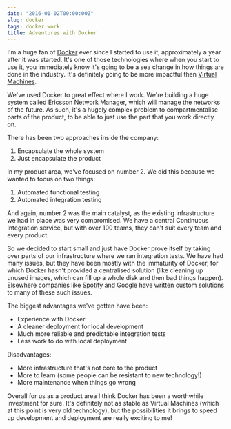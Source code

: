 ```yaml
---
date: "2016-01-02T00:00:00Z"
slug: docker
tags: docker work
title: Adventures with Docker
---
```


I'm a huge fan of [Docker](http://www.docker.com) ever since I started to use it, approximately a year after it was started. It's one of those technologies where when you start to use it, you immediately know it's going to be a sea change in how things are done in the industry. It's definitely going to be more impactful then [Virtual Machines](https://en.m.wikipedia.org/wiki/Virtual_machine).

We've used Docker to great effect where I work. We're building a huge system called Ericsson Network Manager, which will manage the networks of the future. As such, it's a hugely complex problem to compartmentalise parts of the product, to be able to just use the part that you work directly on.

There has been two approaches inside the company:

1. Encapsulate the whole system
2. Just encapsulate the product

In my product area, we've focused on number 2. We did this because we wanted to focus on two things:

1. Automated functional testing
2. Automated integration testing

And again, number 2 was the main catalyst, as the existing infrastructure we had in place was very compromised. We have a central Continuous Integration service, but with over 100 teams, they can't suit every team and every product. 

So we decided to start small and just have Docker prove itself by taking over parts of our infrastructure where we ran integration tests. We have had many issues, but they have been mostly with the immaturity of Docker, for which Docker hasn't provided a centralised solution (like cleaning up unused images, which can fill up a whole disk and then bad things happen). Elsewhere companies like [Spotify](https://www.slideshare.net/mobile/rohanrsingh/docker-at-spotify) and Google have written custom solutions to many of these such issues.

The biggest advantages we've gotten have been:
- Experience with Docker
- A cleaner deployment for local development 
- Much more reliable and predictable integration tests
- Less work to do with local deployment 

Disadvantages:
- More infrastructure that's not core to the product
- More to learn (some people can be resistant to new technology!)
- More maintenance when things go wrong 

Overall for us as a product area I think Docker has been a worthwhile investment for sure. It's definitely not as stable as Virtual Machines (which at this point is very old technology), but the possibilities it brings to speed up development and deployment are really exciting to me!
